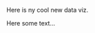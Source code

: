 Here is ny cool new data viz.

Here some text...

<div class="flourish-embed flourish-chart" data-src="visualisation/12593970"><script src="https://public.flourish.studio/resources/embed.js"></script></div>
